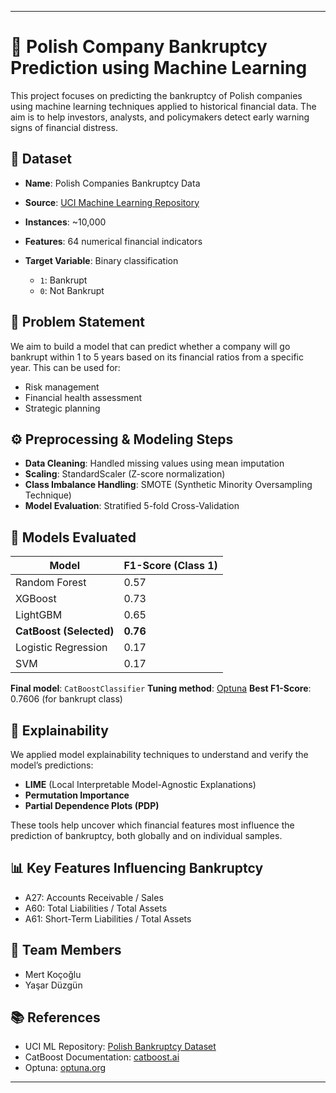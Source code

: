 
---

# 🏦 Polish Company Bankruptcy Prediction using Machine Learning

This project focuses on predicting the bankruptcy of Polish companies using machine learning techniques applied to historical financial data. The aim is to help investors, analysts, and policymakers detect early warning signs of financial distress.

## 📁 Dataset

* **Name**: Polish Companies Bankruptcy Data
* **Source**: [UCI Machine Learning Repository](https://archive.ics.uci.edu/dataset/365/polish+companies+bankruptcy+data)
* **Instances**: \~10,000
* **Features**: 64 numerical financial indicators
* **Target Variable**: Binary classification

  * `1`: Bankrupt
  * `0`: Not Bankrupt

## 🎯 Problem Statement

We aim to build a model that can predict whether a company will go bankrupt within 1 to 5 years based on its financial ratios from a specific year. This can be used for:

* Risk management
* Financial health assessment
* Strategic planning

## ⚙️ Preprocessing & Modeling Steps

* **Data Cleaning**: Handled missing values using mean imputation
* **Scaling**: StandardScaler (Z-score normalization)
* **Class Imbalance Handling**: SMOTE (Synthetic Minority Oversampling Technique)
* **Model Evaluation**: Stratified 5-fold Cross-Validation

## 🧠 Models Evaluated

| Model                   | F1-Score (Class 1) |
| ----------------------- | ------------------ |
| Random Forest           | 0.57               |
| XGBoost                 | 0.73               |
| LightGBM                | 0.65               |
| **CatBoost (Selected)** | **0.76**           |
| Logistic Regression     | 0.17               |
| SVM                     | 0.17               |

**Final model**: `CatBoostClassifier`
**Tuning method**: [Optuna](https://optuna.org/)
**Best F1-Score**: 0.7606 (for bankrupt class)

## 🧪 Explainability

We applied model explainability techniques to understand and verify the model’s predictions:

* **LIME** (Local Interpretable Model-Agnostic Explanations)
* **Permutation Importance**
* **Partial Dependence Plots (PDP)**

These tools help uncover which financial features most influence the prediction of bankruptcy, both globally and on individual samples.

## 📊 Key Features Influencing Bankruptcy

* A27: Accounts Receivable / Sales
* A60: Total Liabilities / Total Assets
* A61: Short-Term Liabilities / Total Assets

## 👥 Team Members

* Mert Koçoğlu
* Yaşar Düzgün

## 📚 References

* UCI ML Repository: [Polish Bankruptcy Dataset](https://archive.ics.uci.edu/dataset/365/polish+companies+bankruptcy+data)
* CatBoost Documentation: [catboost.ai](https://catboost.ai)
* Optuna: [optuna.org](https://optuna.org)

---

